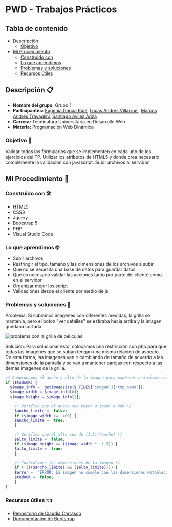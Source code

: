 ﻿# PWD - Trabajos Prácticos

## Tabla de contenido

- [Descripción](#descripción-)
  - [Objetivo](#objetivo-)
- [Mi Procedimiento](#mi-procedimiento-)
  - [Construido con](#construido-con-%EF%B8%8F)
  - [Lo que aprendimos](#lo-que-aprendimos-)
  - [Problemas y soluciones](#problemas-y-soluciones-)
  - [Recursos útiles](#recursos-útiles-)

## Descripción 📋

- <b>Nombre del grupo:</b> Grupo 1
- <b>Participantes:</b> [Eugenia Garcia Ruiz](https://github.com/Eugenia-2793), [Lucas Andres Villarruel](https://github.com/AndyVil/), [Marcos Andrés Travaglini](https://github.com/Blackpachamame), [Santiago Avilez Ariza ](https://github.com/santiagoavilez)
- <b>Carrera:</b> Tecnicatura Universitaria en Desarrollo Web
- <b>Materia:</b> Programación Web Dinámica

### Objetivo 📌

Validar todos los formularios que se implementen en cada uno de los ejercicios del TP. Utilizar los atributos de HTML5 y donde crea necesario complemente la validación con javascript. Subir archivos al servidor.

## Mi Procedimiento 👣

### Construido con 🛠️

- HTML5
- CSS3
- Jquery
- Bootstrap 5
- PHP
- Visual Studio Code

### Lo que aprendimos 🤓

- Subir archivos
- Restringir el tipo, tamaño y las dimensiones de los archivos a subir
- Que no se necesita una base de datos para guardar datos
- Que es necesario validar las acciones tanto por parte del cliente como en el servidor
- Organizar mejor los script
- Validaciones desde el cliente por medio de js

### Problemas y soluciones 🔫

Problema: Si subiamos imagenes con diferentes medidas, la grilla se mantenía, pero el boton "ver detalles" se estiraba hacia arriba y la imagen quedaba cortada.

![problema con la grilla de peliculas](https://i.imgur.com/haB3XJ0.jpg)

Solución: Para solucionar esto, colocamos una restricción con php para que todas las imagenes que se suban tengan una misma relación de aspecto. De esta forma, las imagenes van ir cambiando de tamaño de acuerdo a las dimensiones de la pantalla y se van a mantener parejas con respecto a las demás imagenes de la grilla.

```php
/* Comprobamos el ancho y alto de la imagen para mantener una misma relación de aspecto, getimagesize nos devuelve el ancho y alto de la imagen */
if ($todoOK) {
  $image_info =  getimagesize($_FILES['imagen']['tmp_name']);
  $image_width = $image_info[0];
  $image_height = $image_info[1];

	/* Verifico que el ancho sea mayor o igual a 400 */
	$ancho_limite =  false;
	if ($image_width >=  400) {
    $ancho_limite =  true;
	}

	/* Verifico que el alto sea de (1.5)*(ancho) */
	$alto_limite =  false;
	if ($image_height == ($image_width *  1.5)) {
    $alto_limite =  true;
	}

	/* Controlamos las dimensiones de la imagen */
	if (!((($ancho_limite) && ($alto_limite)))) {
    $error =  "ERROR: La imagen no cumple con las dimensiones establecidas.";
    $todoOK =  false;
	}
}
```

### Recursos útiles 👈

- [Repositorio de Claudia Carrasco](https://github.com/ClauCarrasco/TPBootstrap)
- [Documentación de Bootstrap](https://getbootstrap.com/docs/5.0/getting-started/introduction/)
